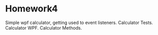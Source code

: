 # Homework4
Simple wpf calculator, getting used to event listeners.
Calculator Tests.
Calculator WPF.
Calculator Methods.
